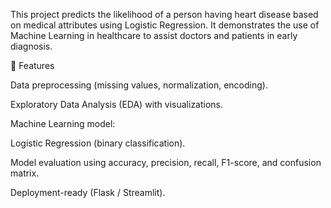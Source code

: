 This project predicts the likelihood of a person having heart disease based on medical attributes using Logistic Regression.
It demonstrates the use of Machine Learning in healthcare to assist doctors and patients in early diagnosis.

📌 Features

Data preprocessing (missing values, normalization, encoding).

Exploratory Data Analysis (EDA) with visualizations.

Machine Learning model:

Logistic Regression (binary classification).

Model evaluation using accuracy, precision, recall, F1-score, and confusion matrix.

Deployment-ready (Flask / Streamlit).
